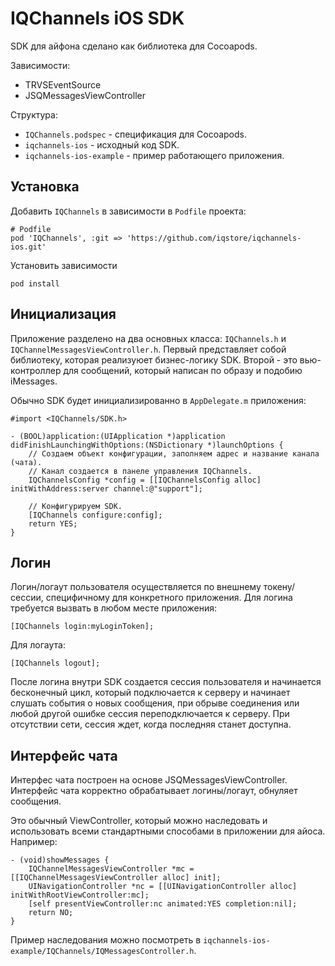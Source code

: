 IQChannels iOS SDK
==================
SDK для айфона сделано как библиотека для Cocoapods.

Зависимости:
* TRVSEventSource
* JSQMessagesViewController

Структура:
* `IQChannels.podspec` - спецификация для Cocoapods.
* `iqchannels-ios` - исходный код SDK.
* `iqchannels-ios-example` - пример работающего приложения.


Установка
---------
Добавить `IQChannels` в зависимости в `Podfile` проекта:
```
# Podfile
pod 'IQChannels', :git => 'https://github.com/iqstore/iqchannels-ios.git'
```

Установить зависимости
```
pod install
```


Инициализация
-------------
Приложение разделено на два основных класса: `IQChannels.h` и `IQChannelMessagesViewController.h`.
Первый представляет собой библиотеку, которая реализуюет бизнес-логику SDK. Второй - это вью-контроллер
для сообщений, который написан по образу и подобию iMessages.

Обычно SDK будет инициализированно в `AppDelegate.m` приложения:

```objc
#import <IQChannels/SDK.h>

- (BOOL)application:(UIApplication *)application didFinishLaunchingWithOptions:(NSDictionary *)launchOptions {
    // Создаем объект конфигурации, заполняем адрес и название канала (чата).
    // Канал создается в панеле управления IQChannels.
    IQChannelsConfig *config = [[IQChannelsConfig alloc] initWithAddress:server channel:@"support"];
    
    // Конфигурируем SDK.
    [IQChannels configure:config];
    return YES;
}
```


Логин
-----
Логин/логаут пользователя осуществляется по внешнему токену/сессии, специфичному для конкретного приложения.
Для логина требуется вызвать в любом месте приложения:

```objc
[IQChannels login:myLoginToken];
```

Для логаута:
```objc
[IQChannels logout];
```

После логина внутри SDK создается сессия пользователя и начинается бесконечный цикл, который подключается
к серверу и начинает слушать события о новых сообщения, при обрыве соединения или любой другой ошибке
сессия переподключается к серверу. При отсутствии сети, сессия ждет, когда последняя станет доступна.


Интерфейс чата
--------------
Интерфес чата построен на основе JSQMessagesViewController. Интерфейс чата корректно обрабатывает логины/логаут,
обнуляет сообщения.

Это обычный ViewController, который можно наследовать и использовать всеми стандартными способами
в приложении для айоса. Например:

```objc
- (void)showMessages {
    IQChannelMessagesViewController *mc = [[IQChannelMessagesViewController alloc] init];
    UINavigationController *nc = [[UINavigationController alloc] initWithRootViewController:mc];
    [self presentViewController:nc animated:YES completion:nil];
    return NO;
}
```

Пример наследования можно посмотреть в `iqchannels-ios-example/IQChannels/IQMessagesController.h`.
